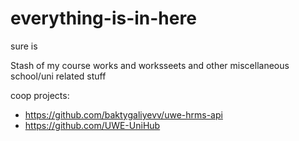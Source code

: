 # everything-is-in-here

sure is

Stash of my course works and worksseets and other miscellaneous school/uni related stuff

coop projects:

 - https://github.com/baktygaliyevv/uwe-hrms-api
 - https://github.com/UWE-UniHub
